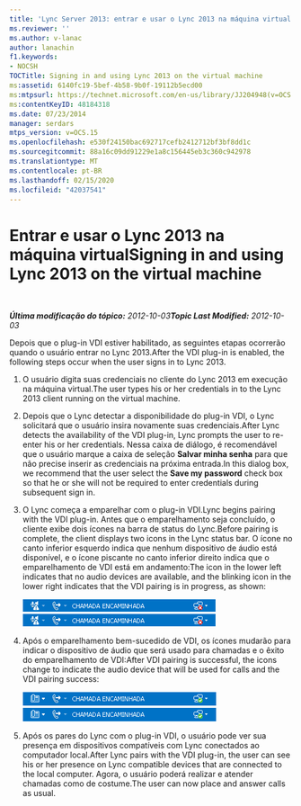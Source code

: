 ```yaml
---
title: 'Lync Server 2013: entrar e usar o Lync 2013 na máquina virtual'
ms.reviewer: ''
ms.author: v-lanac
author: lanachin
f1.keywords:
- NOCSH
TOCTitle: Signing in and using Lync 2013 on the virtual machine
ms:assetid: 6140fc19-5bef-4b58-9b0f-19112b5ecd00
ms:mtpsurl: https://technet.microsoft.com/en-us/library/JJ204948(v=OCS.15)
ms:contentKeyID: 48184318
ms.date: 07/23/2014
manager: serdars
mtps_version: v=OCS.15
ms.openlocfilehash: e530f24150bac692717cefb2412712bf3bf8dd1c
ms.sourcegitcommit: 88a16c09dd91229e1a8c156445eb3c360c942978
ms.translationtype: MT
ms.contentlocale: pt-BR
ms.lasthandoff: 02/15/2020
ms.locfileid: "42037541"
---
```

<div data-xmlns="http://www.w3.org/1999/xhtml">

<div class="topic" data-xmlns="http://www.w3.org/1999/xhtml" data-msxsl="urn:schemas-microsoft-com:xslt" data-cs="http://msdn.microsoft.com/">

<div data-asp="http://msdn2.microsoft.com/asp">

# <a name="signing-in-and-using-lync-2013-on-the-virtual-machine"></a><span data-ttu-id="28aa8-102">Entrar e usar o Lync 2013 na máquina virtual</span><span class="sxs-lookup"><span data-stu-id="28aa8-102">Signing in and using Lync 2013 on the virtual machine</span></span>

</div>

<div id="mainSection">

<div id="mainBody">

<span> </span>

<span data-ttu-id="28aa8-103">_**Última modificação do tópico:** 2012-10-03_</span><span class="sxs-lookup"><span data-stu-id="28aa8-103">_**Topic Last Modified:** 2012-10-03_</span></span>

<span data-ttu-id="28aa8-104">Depois que o plug-in VDI estiver habilitado, as seguintes etapas ocorrerão quando o usuário entrar no Lync 2013.</span><span class="sxs-lookup"><span data-stu-id="28aa8-104">After the VDI plug-in is enabled, the following steps occur when the user signs in to Lync 2013.</span></span>

1.  <span data-ttu-id="28aa8-105">O usuário digita suas credenciais no cliente do Lync 2013 em execução na máquina virtual.</span><span class="sxs-lookup"><span data-stu-id="28aa8-105">The user types his or her credentials in to the Lync 2013 client running on the virtual machine.</span></span>

2.  <span data-ttu-id="28aa8-106">Depois que o Lync detectar a disponibilidade do plug-in VDI, o Lync solicitará que o usuário insira novamente suas credenciais.</span><span class="sxs-lookup"><span data-stu-id="28aa8-106">After Lync detects the availability of the VDI plug-in, Lync prompts the user to re-enter his or her credentials.</span></span> <span data-ttu-id="28aa8-107">Nessa caixa de diálogo, é recomendável que o usuário marque a caixa de seleção **Salvar minha senha** para que não precise inserir as credenciais na próxima entrada.</span><span class="sxs-lookup"><span data-stu-id="28aa8-107">In this dialog box, we recommend that the user select the **Save my password** check box so that he or she will not be required to enter credentials during subsequent sign in.</span></span>

3.  <span data-ttu-id="28aa8-108">O Lync começa a emparelhar com o plug-in VDI.</span><span class="sxs-lookup"><span data-stu-id="28aa8-108">Lync begins pairing with the VDI plug-in.</span></span> <span data-ttu-id="28aa8-109">Antes que o emparelhamento seja concluído, o cliente exibe dois ícones na barra de status do Lync.</span><span class="sxs-lookup"><span data-stu-id="28aa8-109">Before pairing is complete, the client displays two icons in the Lync status bar.</span></span> <span data-ttu-id="28aa8-110">O ícone no canto inferior esquerdo indica que nenhum dispositivo de áudio está disponível, e o ícone piscante no canto inferior direito indica que o emparelhamento de VDI está em andamento:</span><span class="sxs-lookup"><span data-stu-id="28aa8-110">The icon in the lower left indicates that no audio devices are available, and the blinking icon in the lower right indicates that the VDI pairing is in progress, as shown:</span></span>
    
    <span data-ttu-id="28aa8-111">![Ícone do Lync VDI mostrando emparelhamento bem-sucedido](images/JJ204948.303d618c-4bc8-41c4-8553-2475de0d395e(OCS.15).png "Ícone do Lync VDI mostrando emparelhamento bem-sucedido")</span><span class="sxs-lookup"><span data-stu-id="28aa8-111">![Lync VDI icon showing successful pairing](images/JJ204948.303d618c-4bc8-41c4-8553-2475de0d395e(OCS.15).png "Lync VDI icon showing successful pairing")</span></span>  

4.  <span data-ttu-id="28aa8-112">Após o emparelhamento bem-sucedido de VDI, os ícones mudarão para indicar o dispositivo de áudio que será usado para chamadas e o êxito do emparelhamento de VDI:</span><span class="sxs-lookup"><span data-stu-id="28aa8-112">After VDI pairing is successful, the icons change to indicate the audio device that will be used for calls and the VDI pairing success:</span></span>
    
    <span data-ttu-id="28aa8-113">![Ícone de emparelhamento de VDI do Lync mostrando êxito](images/JJ204948.57be3387-a3e5-4949-831e-f5ff9fcc5598(OCS.15).png "Ícone de emparelhamento de VDI do Lync mostrando êxito")</span><span class="sxs-lookup"><span data-stu-id="28aa8-113">![Lync VDI pairing icon showing success](images/JJ204948.57be3387-a3e5-4949-831e-f5ff9fcc5598(OCS.15).png "Lync VDI pairing icon showing success")</span></span>  

5.  <span data-ttu-id="28aa8-114">Após os pares do Lync com o plug-in VDI, o usuário pode ver sua presença em dispositivos compatíveis com Lync conectados ao computador local.</span><span class="sxs-lookup"><span data-stu-id="28aa8-114">After Lync pairs with the VDI plug-in, the user can see his or her presence on Lync compatible devices that are connected to the local computer.</span></span> <span data-ttu-id="28aa8-115">Agora, o usuário poderá realizar e atender chamadas como de costume.</span><span class="sxs-lookup"><span data-stu-id="28aa8-115">The user can now place and answer calls as usual.</span></span>

</div>

<span> </span>

</div>

</div>

</div>

